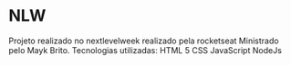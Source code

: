 # NLW

Projeto realizado no nextlevelweek realizado pela rocketseat Ministrado pelo Mayk Brito. 
Tecnologias utilizadas:
HTML 5
CSS
JavaScript
NodeJs
